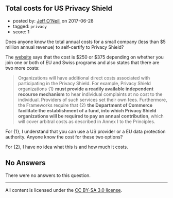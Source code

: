## Total costs for US Privacy Shield

- posted by: [Jeff O'Neill](https://stackexchange.com/users/46273/jeff-o-neill) on 2017-06-28
- tagged: `privacy`
- score: 1

Does anyone know the total annual costs for a small company (less than $5 million annual revenue) to self-certify to Privacy Shield?

The [website][1] says that the cost is $250 or $375 depending on whether you join one or both of EU and Swiss programs and also states that there are two more costs:

> Organizations will have additional direct costs associated with
> participating in the Privacy Shield. For example, Privacy Shield
> organizations {1} **must provide a readily available independent recourse
> mechanism** to hear individual complaints at no cost to the individual.
> Providers of such services set their own fees.  Furthermore, the
> Frameworks require that {2} **the Department of Commerce facilitate the
> establishment of a fund, into which Privacy Shield organizations will
> be required to pay an annual contribution**, which will cover arbitral
> costs as described in Annex I to the Principles.

For {1}, I understand that you can use a US provider or a EU data protection authority.  Anyone know the cost for these two options?

For {2}, I have no idea what this is and how much it costs.


  [1]: https://www.privacyshield.gov/Program-Overview

## No Answers

There were no answers to this question.


---

All content is licensed under the [CC BY-SA 3.0 license](https://creativecommons.org/licenses/by-sa/3.0/).
